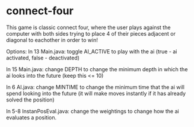 # connect-four
This game is classic connect four, where the user plays against the computer with both sides trying to place 4 of their pieces adjacent or diagonal to eachother in order to win!

Options:
ln 13 Main.java: toggle AI_ACTIVE to play with the ai (true - ai activated, false - deactivated)

ln 15 Main.java: change DEPTH to change the minimum depth in which the ai looks into the future (keep this <= 10)

ln 6 AI.java: change MINTIME to change the minimum time that the ai will spend looking into the future (it will make moves instantly if it has already solved the position)

ln 5-8 InstanPosEval.java: change the weightings to change how the ai evaluates a position.
